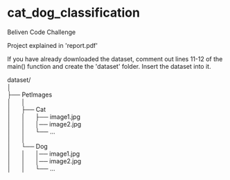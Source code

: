 # cat_dog_classification
Beliven Code Challenge

Project explained in 'report.pdf'

If you have already downloaded the dataset, comment out lines 11-12 of the main() function and create the 'dataset' folder. Insert the dataset into it.

dataset/  
│  
├── PetImages  
│&nbsp;&nbsp;&nbsp;&nbsp;&nbsp;&nbsp;│  
│&nbsp;&nbsp;&nbsp;&nbsp;&nbsp;&nbsp;├── Cat  
│&nbsp;&nbsp;&nbsp;&nbsp;&nbsp;&nbsp;│&nbsp;&nbsp;&nbsp;&nbsp;&nbsp;&nbsp;├── image1.jpg  
│&nbsp;&nbsp;&nbsp;&nbsp;&nbsp;&nbsp;│&nbsp;&nbsp;&nbsp;&nbsp;&nbsp;&nbsp;│── image2.jpg  
│&nbsp;&nbsp;&nbsp;&nbsp;&nbsp;&nbsp;│&nbsp;&nbsp;&nbsp;&nbsp;&nbsp;&nbsp;└── ...  
│&nbsp;&nbsp;&nbsp;&nbsp;&nbsp;&nbsp;│  
│&nbsp;&nbsp;&nbsp;&nbsp;&nbsp;&nbsp;└── Dog  
│&nbsp;&nbsp;&nbsp;&nbsp;&nbsp;&nbsp;│&nbsp;&nbsp;&nbsp;&nbsp;&nbsp;&nbsp;│── image1.jpg  
│&nbsp;&nbsp;&nbsp;&nbsp;&nbsp;&nbsp;│&nbsp;&nbsp;&nbsp;&nbsp;&nbsp;&nbsp;│── image2.jpg  
│&nbsp;&nbsp;&nbsp;&nbsp;&nbsp;&nbsp;│&nbsp;&nbsp;&nbsp;&nbsp;&nbsp;&nbsp;└── ...

